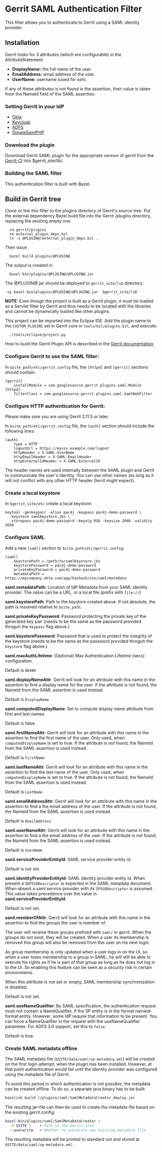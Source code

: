 # Gerrit SAML Authentication Filter

This filter allows you to authenticate to Gerrit using a SAML identity
provider.

## Installation

Gerrit looks for 3 attributes (which are configurable) in the AttributeStatement:

- **DisplayName:** the full name of the user.
- **EmailAddress:** email address of the user.
- **UserName:** username (used for ssh).

If any of these attributes is not found in the assertion, their value is
taken from the NameId field of the SAML assertion.

### Setting Gerrit in your IdP

- [Okta](okta/README.md)
- [Keycloak](keycloak/README.md)
- [ADFS](adfs/README.md)
- [SimpleSamlPHP](simplesamlphp/README.md)

### Download the plugin

Download Gerrit SAML plugin for the appropriate version of gerrit from the [Gerrit-CI](https://gerrit-ci.gerritforge.com/search/?q=saml)
into $gerrit_site/lib/.

### Building the SAML filter

This authentication filter is built with Bazel.

## Build in Gerrit tree

Clone or link this filter to the plugins directory of Gerrit's
source tree. Put the external dependency Bazel build file into
the Gerrit /plugins directory, replacing the existing empty one.

```
  cd gerrit/plugins
  rm external_plugin_deps.bzl
  ln -s @PLUGIN@/external_plugin_deps.bzl .
```

Then issue

```
  bazel build plugins/@PLUGIN@
```

The output is created in

```
  bazel-bin/plugins/@PLUGIN@/@PLUGIN@.jar
```

The @PLUGIN@.jar should be deployed to `gerrit_site/lib` directory:

```
 cp bazel-bin/plugins/@PLUGIN@/@PLUGIN@.jar `$gerrit_site/lib`
```

__NOTE__: Even though the project is built as a Gerrit plugin, it must be loaded
as a Servlet filter by Gerrit and thus needs to be located with the libraries and
cannot be dynamically loaded like other plugins.

This project can be imported into the Eclipse IDE.
Add the plugin name to the `CUSTOM_PLUGINS` set in
Gerrit core in `tools/bzl/plugins.bzl`, and execute:

```
  ./tools/eclipse/project.py
```

How to build the Gerrit Plugin API is described in the [Gerrit documentation](../../../Documentation/dev-bazel.html#_extension_and_plugin_api_jar_files).

### Configure Gerrit to use the SAML filter:
In `$site_path/etc/gerrit.config` file, the `[httpd]` and `[gerrit]` sections should
contain:

```
[gerrit]
    installModule = com.googlesource.gerrit.plugins.saml.Module
[httpd]
    filterClass = com.googlesource.gerrit.plugins.saml.SamlWebFilter
```

### Configure HTTP authentication for Gerrit:

Please make sure you are using Gerrit 2.11.5 or later.

In `$site_path/etc/gerrit.config` file, the `[auth]` section should include
the following lines:

```
[auth]
	type = HTTP
    logoutUrl = https://mysso.example.com/logout
    httpHeader = X-SAML-UserName
    httpEmailHeader = X-SAML-EmailHeader
    httpExternalIdHeader = X-SAML-ExternalId
```

The header names are used internally between the SAML plugin and Gerrit to
communicate the user's identity.  You can use other names (as long as it will
not conflict with any other HTTP header Gerrit might expect).

### Create a local keystore

In `$gerrit_site/etc` create a local keystore:

```
keytool -genkeypair -alias pac4j -keypass pac4j-demo-password \
  -keystore samlKeystore.jks \
  -storepass pac4j-demo-password -keyalg RSA -keysize 2048 -validity 3650
```

### Configure SAML

Add a new `[saml]` section to `$site_path/etc/gerrit.config`:

```
[saml]
    keystorePath = /path/to/samlKeystore.jks
    keystorePassword = pac4j-demo-password
    privateKeyPassword = pac4j-demo-password
    metadataPath = https://mycompany.okta.com/app/hashash/sso/saml/metadata
```

**saml.metadataPath**: Location of IdP Metadata from your SAML identity provider.
The value can be a URL, or a local file (prefix with `file://`)

**saml.keystorePath**: Path to the keystore created above. If not absolute,
the path is resolved relative to `$site_path`.

**saml.privateKeyPassword**: Password protecting the private key of the generated
key pair (needs to be the same as the password provided throguh the `keypass`
flag above.)

**saml.keystorePassword**: Password that is used to protect the integrity of the
keystore (needs to be the same as the password provided throguh the `keystore`
flag above.)

**saml.maxAuthLifetime**: (Optional) Max Authentication Lifetime (secs) configuration.

Default is `86400`

**saml.displayNameAttr**: Gerrit will look for an attribute with this name in
the assertion to find a display name for the user. If the attribute is not
found, the NameId from the SAML assertion is used instead.

Default is `DisplayName`

**saml.computedDisplayName**: Set to compute display name attribute from first
and last names.

Default is false.

**saml.firstNameAttr**: Gerrit will look for an attribute with this name in
the assertion to find the first name of the user. Only used, when `computedDisplayName`
is set to true. If the attribute is not found, the NameId from the SAML assertion
is used instead.

Default is `FirstName`

**saml.lastNameAttr**: Gerrit will look for an attribute with this name in
the assertion to find the last name of the user. Only used, when `computedDisplayName`
is set to true. If the attribute is not found, the NameId from the SAML assertion
is used instead.

Default is `LastName`

**saml.emailAddressAttr**: Gerrit will look for an attribute with this name in
the assertion to find a the email address of the user. If the attribute is not
found, the NameId from the SAML assertion is used instead.

Default is `EmailAddress`

**saml.userNameAttr**: Gerrit will look for an attribute with this name in the
assertion to find a the email address of the user. If the attribute is not
found, the NameId from the SAML assertion is used instead.

Default is `UserName`

**saml.serviceProviderEntityId**: SAML service provider entity id.

Default is not set.

**saml.identityProviderEntityId**: SAML identity provider entity id.  When present
a `IDPSSODescriptor` is expected in the SAML metadata document.  When absent a
saml service provider with its `SPSSODescriptor` is assumed.
This value takes precedence over the value in **saml.serviceProviderEntityId**.

Default is not set.

**saml.memberOfAttr**: Gerrit will look for an attribute with this name in the
assertion to find the groups the user is member of.

The user will receive these groups prefixed with `saml/` in gerrit.  When the
groups do not exist, they will be created.  When a user its membership is removed
this group will also be removed from this user on his next login.

As group membership is only updated when a user logs in on the UI, so when a
user loses membership to a group in SAML, he will still be able to execute his
rights as if he is part of that group as long as he does not log in to the UI.
So enabling this feature can be seen as a security risk in certain environments.

When this attribute is not set or empty, SAML membership synchronization is disabled.

Default is not set.

**saml.useNameQualifier**: By SAML specification, the authentication request must not contain a NameQualifier, if the SP entity is in the format nameid-format:entity. However, some IdP require that information to be present. You can force a NameQualifier in the request with the useNameQualifier parameter. For ADFS 3.0 support, set this to `false`.

Default is true.

### Create SAML metadata offline

The SAML metadata file (`$SITE/data/saml/sp-metadata.xml`) will be created on the
first login attempt, when the plugin has been installed. However, at that point
authentication would fail until the identity provider was configured using the
metadata file of Gerrit.

To avoid this period in which authentication is not possible, the metadata can
be created offline. To do so, a separate java binary has to be built:

```sh
bazelisk build //plugins/saml:SamlMetadataCreator_deploy.jar
```

The resulting jar-file can then be used to create the metadata file based on the
existing gerrit.config:

```sh
bazel-bin/plugins/saml/SamlMetaDataCreator \
  -d $SITE \    # Path to the Gerrit site
  --overwrite   # Whether to overwrite any existing metadata file
```

The resulting metadata will be printed to standard out and stored at
`$SITE/data/saml/sp-metadata.xml`.
